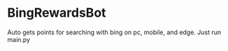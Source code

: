 # BingRewardsBot
Auto gets points for searching with bing on pc, mobile, and edge. Just run main.py
